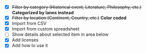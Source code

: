 - [X] ~~Filter by category (Historical event, Literature, Philosophy, etc.)~~ **Categorized by lanes instead**
- [X] ~~Filter by location (Continent, Country, etc.)~~ **Color coded**
- [X] Import from CSV
- [X] Import from custom spreadsheet
- [ ] Show details about selected item in area below
- [X] Add licenses
- [X] Add how to use it
